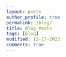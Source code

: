 ```yaml
---
layout: posts
author_profile: true
permalink: /blog/
title: Blog Posts
tags: [blog]
modified: 12-17-2023
comments: true
---
```

